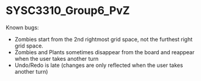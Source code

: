 # SYSC3310_Group6_PvZ

Known bugs:
- Zombies start from the 2nd rightmost grid space, not the furthest right grid space.
- Zombies and Plants sometimes disappear from the board and reappear when the user takes another turn
- Undo/Redo is late (changes are only reflected when the user takes another turn)
